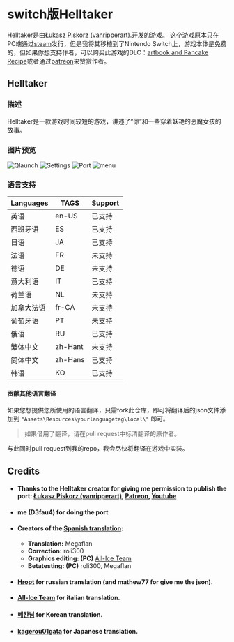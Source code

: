 # switch版Helltaker
Helltaker是由[Łukasz Piskorz (vanripperart)](https://twitter.com/vanripperart).开发的游戏。
这个游戏原本只在PC端通过[steam](https://store.steampowered.com/app/1289310/Helltaker/)发行，但是我将其移植到了Nintendo Switch上，游戏本体是免费的，但如果你想支持作者，可以购买此游戏的DLC：[artbook and Pancake Recipe](https://store.steampowered.com/app/1298590/Helltaker_Artbook__Pancake_Recipe/)或者通过[patreon](https://www.patreon.com/vanripper)来赞赏作者。
## Helltaker
### 描述
Helltaker是一款游戏时间较短的游戏，讲述了“你”和一些穿着妖艳的恶魔女孩的故事。
### 图片预览
![Qlaunch](https://media.discordapp.net/attachments/519986961382113283/724541444169400372/ZfQ7.jpg)
![Settings](https://media.discordapp.net/attachments/519986961382113283/724541445339349042/G8rl.jpg)
![Port](https://media.discordapp.net/attachments/519986961382113283/724541446715342858/AZMR.jpg)
![menu](https://media.discordapp.net/attachments/519986961382113283/724541442143420466/DZxX.jpg)
### 语言支持
| Languages | TAGS | Support |
| -- | -- | -- |
| 英语 | en-US | 已支持 |
| 西班牙语 | ES | 已支持 |
| 日语 | JA | 已支持 |
| 法语 | FR | 未支持 |
| 德语 | DE | 未支持 |
| 意大利语 | IT | 已支持 |
| 荷兰语 | NL | 未支持 |
| 加拿大法语 | fr-CA | 未支持 |
| 葡萄牙语 | PT | 未支持 |
| 俄语 | RU | 已支持 |
| 繁体中文 | zh-Hant | 未支持 |
| 简体中文 | zh-Hans | 已支持 |
| 韩语 | KO | 已支持 |

#### 贡献其他语言翻译
如果您想提供您所使用的语言翻译，只需fork此仓库，即可将翻译后的json文件添加到 `"Assets\Resources\yourlanguagetag\local\"` 即可。

> 如果借用了翻译，请在pull request中标清翻译的原作者。

与此同时pull request到我的repo，我会尽快将翻译在游戏中实装。

## Credits

* #### Thanks to the Helltaker creator for giving me permission to publish the port: [Łukasz Piskorz (vanripperart)](https://twitter.com/vanripperart), [Patreon](https://www.patreon.com/vanripper), [Youtube](https://www.youtube.com/user/vanripper17)
* #### me (D3fau4) for doing the port
* #### Creators of the [Spanish translation](https://tradusquare.es/ficha.php?helltaker):
	* **Translation:** Megaflan
	* **Correction:** roli300
	* **Graphics editing: (PC)** [All-Ice Team](https://alliceteam.altervista.org/)
	* **Betatesting: (PC)** roli300, Megaflan
* #### [Hropt](https://vgtimes.ru/games/helltaker/files/russianizers/22778-rusifikator-ot-hropt-.html) for russian translation (and mathew77 for give me the json).
* #### [All-Ice Team](https://alliceteam.altervista.org/) for italian translation.
* #### [베칸님](https://tgd.kr/naseongkim/40914696) for Korean translation.
* #### [kagerou01gata](https://steamcommunity.com/app/1289310/discussions/1/4666237625647679747/) for Japanese translation.
